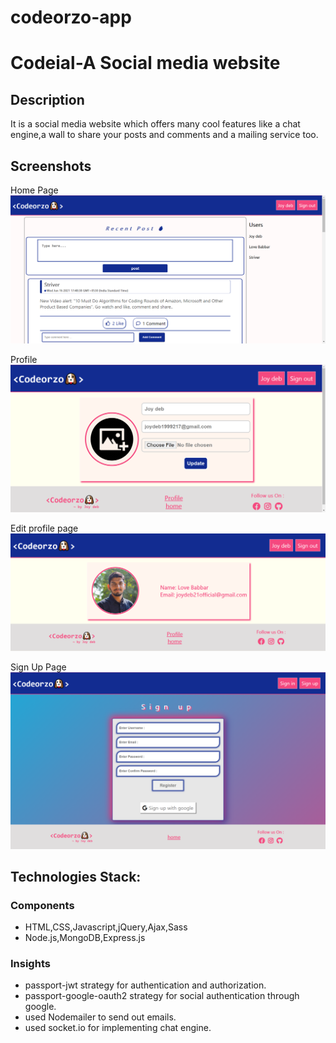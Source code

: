 # codeorzo-app

# Codeial-A Social media website

## Description
It is a social media website which offers many cool features like a chat engine,a wall to share your posts and comments and a mailing service too.

## Screenshots

Home Page
![Home Page](uploads/home_header.png "Home Page")

Profile
![Profile Page](uploads/proifile.png "Profile")

Edit profile page
![Edit Profile Page](uploads/edit_profile.png "Edit profile page")

Sign Up Page
![Sign Up Page](uploads/sign-up-page.png "Sign Up Page")



## Technologies Stack:

### Components
* HTML,CSS,Javascript,jQuery,Ajax,Sass
* Node.js,MongoDB,Express.js

### Insights

* passport-jwt strategy for authentication and authorization.
* passport-google-oauth2 strategy for social authentication through  google.
* used Nodemailer to send out emails.
* used socket.io for implementing chat engine.
